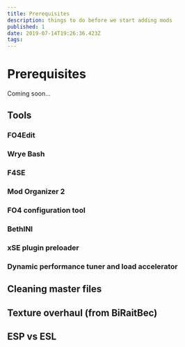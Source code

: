```yaml
---
title: Prerequisites
description: things to do before we start adding mods
published: 1
date: 2019-07-14T19:26:36.423Z
tags: 
---
```


# Prerequisites

Coming soon...

## Tools

### FO4Edit

### Wrye Bash

### F4SE

### Mod Organizer 2

### FO4 configuration tool

### BethINI

### xSE plugin preloader

### Dynamic performance tuner and load accelerator

## Cleaning master files

## Texture overhaul (from BiRaitBec)

## ESP vs ESL
